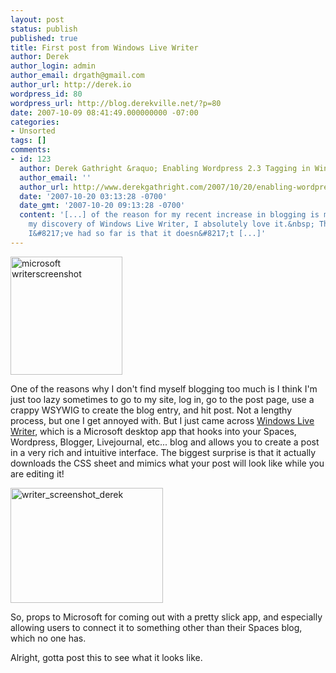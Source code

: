 ```yaml
---
layout: post
status: publish
published: true
title: First post from Windows Live Writer
author: Derek
author_login: admin
author_email: drgath@gmail.com
author_url: http://derek.io
wordpress_id: 80
wordpress_url: http://blog.derekville.net/?p=80
date: 2007-10-09 08:41:49.000000000 -07:00
categories:
- Unsorted
tags: []
comments:
- id: 123
  author: Derek Gathright &raquo; Enabling Wordpress 2.3 Tagging in Windows Live Writer
  author_email: ''
  author_url: http://www.derekgathright.com/2007/10/20/enabling-wordpress-23-tagging-in-windows-live-writer/
  date: '2007-10-20 03:13:28 -0700'
  date_gmt: '2007-10-20 09:13:28 -0700'
  content: '[...] of the reason for my recent increase in blogging is mostly due to
    my discovery of Windows Live Writer, I absolutely love it.&nbsp; The only complaint
    I&#8217;ve had so far is that it doesn&#8217;t [...]'
---
```

<p><a href="http://www.derekgathright.com/wp-content/uploads/2007/10/writer_screenshot.jpg"><img style="border-right: 0px; border-top: 0px; border-left: 0px; border-bottom: 0px" height="189" alt="microsoft writerscreenshot" src="http://www.derekgathright.com/wp-content/uploads/2007/10/writer_screenshot_thumb.jpg" width="179" border="0"/></a></p> <p>One of the reasons why I don't find myself blogging too much is I think I'm just too lazy sometimes to go to my site, log in, go to the post page, use a crappy WSYWIG to create the blog entry, and hit post. Not a lengthy process, but one I get annoyed with. But I just came across <a href="http://get.live.com/betas/writer_betas" target="_blank">Windows Live Writer</a>, which is a Microsoft desktop app that hooks into your Spaces, Wordpress, Blogger, Livejournal, etc... blog and allows you to create a post in a very rich and intuitive interface. The biggest surprise is that it actually downloads the CSS sheet and mimics what your post will look like while you are editing it!</p> <p><a href="http://www.derekgathright.com/wp-content/uploads/2007/10/writer_screenshot_derek.jpg"><img id="id" style="border-right: 0px; border-top: 0px; border-left: 0px; border-bottom: 0px" height="184" alt="writer_screenshot_derek" src="http://www.derekgathright.com/wp-content/uploads/2007/10/writer_screenshot_derek_thumb.jpg" width="244" border="0"/></a></p> <p>So, props to Microsoft for coming out with a pretty slick app, and especially allowing users to connect it to something other than their Spaces blog, which no one has.</p> <p>Alright, gotta post this to see what it looks like.</p>

